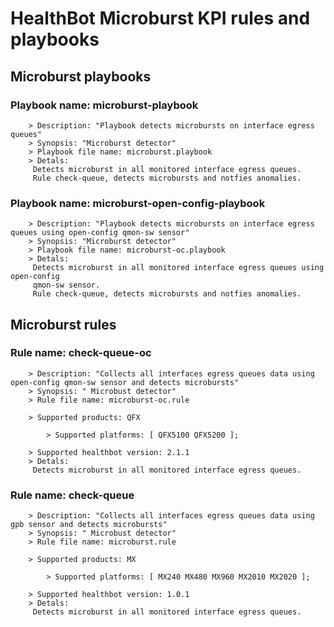 # HealthBot Microburst KPI rules and playbooks

## Microburst playbooks
### Playbook name: microburst-playbook 
		> Description: "Playbook detects microbursts on interface egress queues"
		> Synopsis: "Microburst detector"
		> Playbook file name: microburst.playbook
		> Detals:
		 Detects microburst in all monitored interface egress queues.
		 Rule check-queue, detects microbursts and notfies anomalies.
### Playbook name: microburst-open-config-playbook 
		> Description: "Playbook detects microbursts on interface egress queues using open-config qmon-sw sensor"
		> Synopsis: "Microburst detector"
		> Playbook file name: microburst-oc.playbook
		> Detals:
		 Detects microburst in all monitored interface egress queues using open-config
		 qmon-sw sensor.
		 Rule check-queue, detects microbursts and notfies anomalies.

## Microburst rules

### Rule name: check-queue-oc 
		> Description: "Collects all interfaces egress queues data using open-config qmon-sw sensor and detects microbursts"
		> Synopsis: " Microbust detector"
		> Rule file name: microburst-oc.rule

		> Supported products: QFX 

			> Supported platforms: [ QFX5100 QFX5200 ];

		> Supported healthbot version: 2.1.1
		> Detals:
		 Detects microburst in all monitored interface egress queues.
### Rule name: check-queue 
		> Description: "Collects all interfaces egress queues data using gpb sensor and detects microbursts"
		> Synopsis: " Microbust detector"
		> Rule file name: microburst.rule

		> Supported products: MX 

			> Supported platforms: [ MX240 MX480 MX960 MX2010 MX2020 ];

		> Supported healthbot version: 1.0.1
		> Detals:
		 Detects microburst in all monitored interface egress queues.
